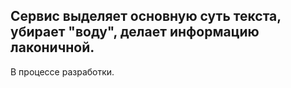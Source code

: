 ## Сервис выделяет основную суть текста, убирает "воду", делает информацию лаконичной.
В процессе разработки.